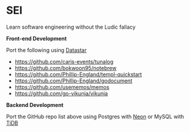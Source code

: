 # SEI
Learn software engineering without the Ludic fallacy

**Front-end Development**

Port the following using [Datastar](https://github.com/starfederation/datastar)

- https://github.com/caris-events/tunalog  
- https://github.com/bokwoon95/notebrew 
- https://github.com/Phillip-England/templ-quickstart
- https://github.com/Phillip-England/godocument
- https://github.com/usememos/memos
- https://github.com/go-vikunja/vikunja


**Backend Development**

Port the GitHub repo list above using Postgres with [Neon](https://github.com/neondatabase/neon) or MySQL with [TiDB](https://github.com/pingcap/tidb)
